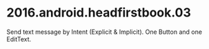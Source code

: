 # 2016.android.headfirstbook.03

Send text message by Intent (Explicit & Implicit).
One Button and one EditText.
